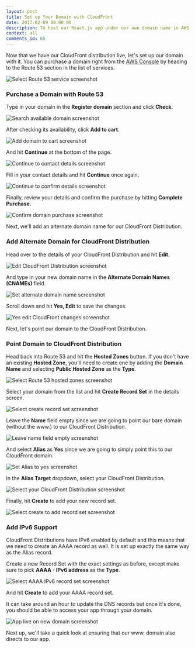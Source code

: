 ```yaml
---
layout: post
title: Set up Your Domain with CloudFront
date: 2017-02-09 00:00:00
description: To host our React.js app under our own domain name in AWS we are going to purchase a domain using Route 53. We will point the domain to our CloudFront Distribution with an Alias Resource Record Set. We also need to create an AAAA Record Set to support IPv6.
context: all
comments_id: 65
---
```


Now that we have our CloudFront distribution live, let's set up our domain with it. You can purchase a domain right from the [AWS Console](https://console.aws.amazon.com) by heading to the Route 53 section in the list of services.

![Select Route 53 service screenshot](/assets/select-route-53-service.png)

### Purchase a Domain with Route 53

Type in your domain in the **Register domain** section and click **Check**.

![Search available domain screenshot](/assets/search-available-domain.png)

After checking its availability, click **Add to cart**.

![Add domain to cart screenshot](/assets/add-domain-to-cart.png)

And hit **Continue** at the bottom of the page.

![Continue to contact details screenshot](/assets/continue-to-contact-detials.png)

Fill in your contact details and hit **Continue** once again.

![Continue to confirm details screenshot](/assets/continue-to-confirm-detials.png)

Finally, review your details and confirm the purchase by hitting **Complete Purchase**.

![Confirm domain purchase screenshot](/assets/confirm-domain-purchase.png)

Next, we'll add an alternate domain name for our CloudFront Distribution.

### Add Alternate Domain for CloudFront Distribution

Head over to the details of your CloudFront Distribution and hit **Edit**.

![Edit CloudFront Distribution screenshot](/assets/edit-cloudfront-distribution.png)

And type in your new domain name in the **Alternate Domain Names (CNAMEs)** field.

![Set alternate domain name screenshot](/assets/set-alternate-domain-name.png)

Scroll down and hit **Yes, Edit** to save the changes.

![Yes edit CloudFront changes screenshot](/assets/yes-edit-cloudfront-changes.png)

Next, let's point our domain to the CloudFront Distribution.

### Point Domain to CloudFront Distribution

Head back into Route 53 and hit the **Hosted Zones** button. If you don't have an existing **Hosted Zone**, you'll need to create one by adding the **Domain Name** and selecting **Public Hosted Zone** as the **Type**.

![Select Route 53 hosted zones screenshot](/assets/select-route-53-hosted-zones.png)

Select your domain from the list and hit **Create Record Set** in the details screen.

![Select create record set screenshot](/assets/select-create-record-set.png)

Leave the **Name** field empty since we are going to point our bare domain (without the www.) to our CloudFront Distribution.

![Leave name field empty screenshot](/assets/leave-name-field-empty.png)

And select **Alias** as **Yes** since we are going to simply point this to our CloudFront domain.

![Set Alias to yes screenshot](/assets/set-alias-to-yes.png)

In the **Alias Target** dropdown, select your CloudFront Distribution.

![Select your CloudFront Distribution screenshot](/assets/select-your-cloudfront-distribution.png)

Finally, hit **Create** to add your new record set.

![Select create to add record set screenshot](/assets/select-create-to-add-record-set.png)

### Add IPv6 Support

CloudFront Distributions have IPv6 enabled by default and this means that we need to create an AAAA record as well. It is set up exactly the same way as the Alias record.

Create a new Record Set with the exact settings as before, except make sure to pick **AAAA - IPv6 address** as the **Type**.

![Select AAAA IPv6 record set screenshot](/assets/select-create-aaaa-ipv6-record-set.png)

And hit **Create** to add your AAAA record set.

It can take around an hour to update the DNS records but once it's done, you should be able to access your app through your domain.

![App live on new domain screenshot](/assets/app-live-on-new-domain.png)

Next up, we'll take a quick look at ensuring that our www. domain also directs to our app.
